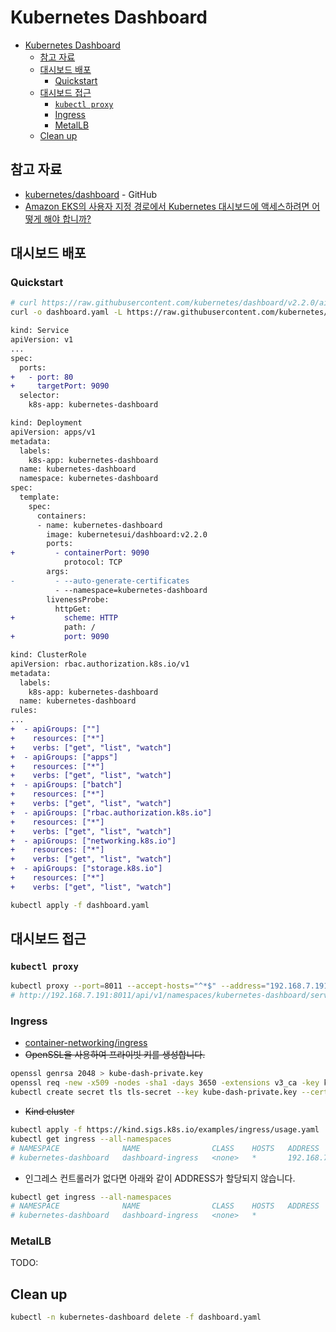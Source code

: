 # Kubernetes Dashboard

- [Kubernetes Dashboard](#kubernetes-dashboard)
  - [참고 자료](#참고-자료)
  - [대시보드 배포](#대시보드-배포)
    - [Quickstart](#quickstart)
  - [대시보드 접근](#대시보드-접근)
    - [`kubectl proxy`](#kubectl-proxy)
    - [Ingress](#ingress)
    - [MetalLB](#metallb)
  - [Clean up](#clean-up)

## 참고 자료

- [kubernetes/dashboard](https://github.com/kubernetes/dashboard) - GitHub
- [Amazon EKS의 사용자 지정 경로에서 Kubernetes 대시보드에 액세스하려면 어떻게 해야 합니까?](https://aws.amazon.com/ko/premiumsupport/knowledge-center/eks-kubernetes-dashboard-custom-path/)

## 대시보드 배포

### Quickstart

```bash
# curl https://raw.githubusercontent.com/kubernetes/dashboard/v2.2.0/aio/deploy/recommended.yaml | kubectl apply -f -
curl -o dashboard.yaml -L https://raw.githubusercontent.com/kubernetes/dashboard/v2.2.0/aio/deploy/recommended.yaml
```

```diff
kind: Service
apiVersion: v1
...
spec:
  ports:
+   - port: 80
+     targetPort: 9090
  selector:
    k8s-app: kubernetes-dashboard
```

```diff
kind: Deployment
apiVersion: apps/v1
metadata:
  labels:
    k8s-app: kubernetes-dashboard
  name: kubernetes-dashboard
  namespace: kubernetes-dashboard
spec:
  template:
    spec:
      containers:
      - name: kubernetes-dashboard
        image: kubernetesui/dashboard:v2.2.0
        ports:
+         - containerPort: 9090
            protocol: TCP
        args:
-         - --auto-generate-certificates
          - --namespace=kubernetes-dashboard
        livenessProbe:
          httpGet:
+           scheme: HTTP
            path: /
+           port: 9090
```

```diff
kind: ClusterRole
apiVersion: rbac.authorization.k8s.io/v1
metadata:
  labels:
    k8s-app: kubernetes-dashboard
  name: kubernetes-dashboard
rules:
...
+  - apiGroups: [""]
+    resources: ["*"]
+    verbs: ["get", "list", "watch"]
+  - apiGroups: ["apps"]
+    resources: ["*"]
+    verbs: ["get", "list", "watch"]
+  - apiGroups: ["batch"]
+    resources: ["*"]
+    verbs: ["get", "list", "watch"]
+  - apiGroups: ["rbac.authorization.k8s.io"]
+    resources: ["*"]
+    verbs: ["get", "list", "watch"]
+  - apiGroups: ["networking.k8s.io"]
+    resources: ["*"]
+    verbs: ["get", "list", "watch"]
+  - apiGroups: ["storage.k8s.io"]
+    resources: ["*"]
+    verbs: ["get", "list", "watch"]
```

```bash
kubectl apply -f dashboard.yaml
```

## 대시보드 접근

### `kubectl proxy`

```bash
kubectl proxy --port=8011 --accept-hosts="^*$" --address="192.168.7.191"
# http://192.168.7.191:8011/api/v1/namespaces/kubernetes-dashboard/services/https:kubernetes-dashboard:/proxy/
```

### Ingress

- [container-networking/ingress](../../container-networking/ingress.md)
- ~~OpenSSL을 사용하여 프라이빗 키를 생성합니다.~~

```bash
openssl genrsa 2048 > kube-dash-private.key
openssl req -new -x509 -nodes -sha1 -days 3650 -extensions v3_ca -key kube-dash-private.key > kube-dash-public.crt
kubectl create secret tls tls-secret --key kube-dash-private.key --cert kube-dash-public.crt -n kube-system
```

- ~~Kind cluster~~

```bash
kubectl apply -f https://kind.sigs.k8s.io/examples/ingress/usage.yaml
kubectl get ingress --all-namespaces
# NAMESPACE              NAME                CLASS    HOSTS   ADDRESS         PORTS   AGE
# kubernetes-dashboard   dashboard-ingress   <none>   *       192.168.7.221   80      3m10s
```

- 인그레스 컨트롤러가 없다면 아래와 같이 ADDRESS가 할당되지 않습니다.

```bash
kubectl get ingress --all-namespaces
# NAMESPACE              NAME                CLASS    HOSTS   ADDRESS         PORTS   AGE
# kubernetes-dashboard   dashboard-ingress   <none>   *                       80      3m10s
```

### MetalLB

TODO:

## Clean up

```bash
kubectl -n kubernetes-dashboard delete -f dashboard.yaml
```
